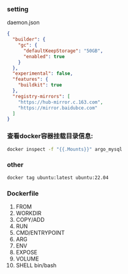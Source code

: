 ### setting
daemon.json
```json
{
  "builder": {
    "gc": {
      "defaultKeepStorage": "50GB",
      "enabled": true
    }
  },
  "experimental": false,
  "features": {
    "buildkit": true
  },
  "registry-mirrors": [
    "https://hub-mirror.c.163.com",
    "https://mirror.baidubce.com"
  ]
}
```

### 查看docker容器挂载目录信息:
```bash
docker inspect -f "{{.Mounts}}" argo_mysql
```

### other
```bash
docker tag ubuntu:latest ubuntu:22.04
```

### Dockerfile
1. FROM
2. WORKDIR
3. COPY/ADD
4. RUN
5. CMD/ENTRYPOINT
6. ARG
7. ENV
8. EXPOSE
9. VOLUME
10. SHELL bin/bash
